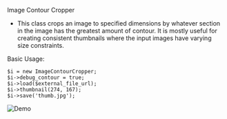 Image Contour Cropper
- This class crops an image to specified dimensions by whatever section in the image has the greatest amount of contour. It is mostly useful for creating consistent thumbnails where the input images have varying size constraints.

Basic Usage:

    $i = new ImageContourCropper;
    $i->debug_contour = true;
    $i->load($external_file_url);
    $i->thumbnail(274, 167);
    $i->save('thumb.jpg');

![Demo](https://raw.github.com/EricPKerr/Image-Contour-Cropper/master/demo/combined.jpg)